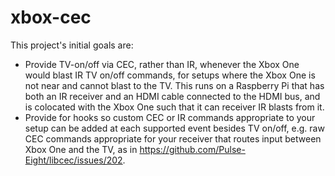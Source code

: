 # xbox-cec

This project's initial goals are:

- Provide TV-on/off via CEC, rather than IR, whenever the Xbox One would blast IR TV on/off commands, for setups where the Xbox One is not near and cannot blast to the TV. This runs on a Raspberry Pi that has both an IR receiver and an HDMI cable connected to the HDMI bus, and is colocated with the Xbox One such that it can receiver IR blasts from it.
- Provide for hooks so custom CEC or IR commands appropriate to your setup can be added at each supported event besides TV on/off, e.g. raw CEC commands appropriate for your receiver that routes input between Xbox One and the TV, as in https://github.com/Pulse-Eight/libcec/issues/202.





